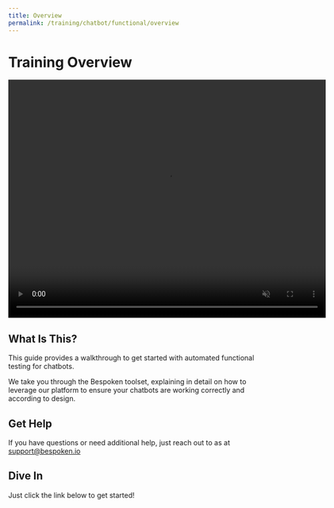 ```yaml
---
title: Overview
permalink: /training/chatbot/functional/overview
---
```

# Training Overview
<video width="640" height="480" controls autoplay muted>
  <!--<source src='/assets/videos/Dashboard-IVR-IBM.mp4' alt="foo"  type="video/mp4">-->
  <source src='https://bespoken-random.s3.amazonaws.com/Bespoken_Dashboard_Demo_IBM_Marketplace.mp4#t=0' alt="foo"  type="video/mp4">
</video>

## What Is This?
This guide provides a walkthrough to get started with automated functional testing for chatbots.

We take you through the Bespoken toolset, explaining in detail on how to leverage our platform to ensure your chatbots are working correctly and according to design.

## Get Help
If you have questions or need additional help, just reach out to as at [support@bespoken.io](mailto:support@bespoken.io)

## Dive In
Just click the link below to get started!